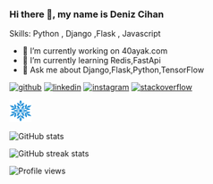 ### Hi there 👋, my name is Deniz Cihan

Skills: Python , Django ,Flask , Javascript

- 🔭 I’m currently working on 40ayak.com 
- 🌱 I’m currently learning Redis,FastApi 
- 💬 Ask me about Django,Flask,Python,TensorFlow 


[<img src='https://cdn.jsdelivr.net/npm/simple-icons@3.0.1/icons/github.svg' alt='github' height='40'>](https://github.com/dnzcihan)  [<img src='https://cdn.jsdelivr.net/npm/simple-icons@3.0.1/icons/linkedin.svg' alt='linkedin' height='40'>](https://www.linkedin.com/in/deniz-cihan-tiryaki-855315112/)  [<img src='https://cdn.jsdelivr.net/npm/simple-icons@3.0.1/icons/instagram.svg' alt='instagram' height='40'>](https://www.instagram.com/dnzcihan/)  [<img src='https://cdn.jsdelivr.net/npm/simple-icons@3.0.1/icons/stackoverflow.svg' alt='stackoverflow' height='40'>](https://stackoverflow.com/users/9793988)  

<a href='https://archiveprogram.github.com/'><img src='https://raw.githubusercontent.com/acervenky/animated-github-badges/master/assets/acbadge.gif' width='40' height='40'></a> 

![GitHub stats](https://github-readme-stats.vercel.app/api?username=dnzcihan&show_icons=true&count_private=true)  

![GitHub streak stats](https://github-readme-streak-stats.herokuapp.com/?user=dnzcihan)  

![Profile views](https://gpvc.arturio.dev/dnzcihan)  
